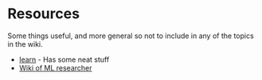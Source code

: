 # Resources
Some things useful, and more general so not to include in any of the topics in the wiki.
- [learn](https://github.com/gyuho/learn) - Has some neat stuff
- [Wiki of ML researcher](http://kourouklides.wikia.com/wiki/Home)